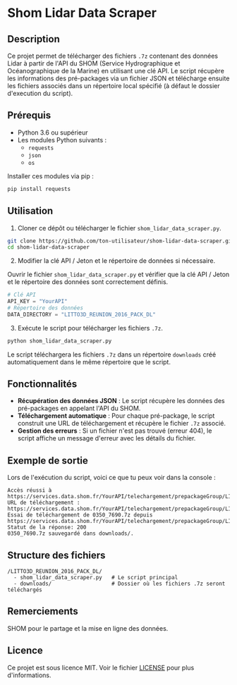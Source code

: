 # Shom Lidar Data Scraper

## Description

Ce projet permet de télécharger des fichiers `.7z` contenant des données Lidar à partir de l'API du SHOM (Service Hydrographique et Océanographique de la Marine) en utilisant une clé API. Le script récupère les informations des pré-packages via un fichier JSON et télécharge ensuite les fichiers associés dans un répertoire local spécifié (à défaut le dossier d'execution du script).

## Prérequis

- Python 3.6 ou supérieur
- Les modules Python suivants :
  - `requests`
  - `json`
  - `os`

Installer ces modules via pip :

```bash
pip install requests
```

## Utilisation

1. Cloner ce dépôt ou télécharger le fichier `shom_lidar_data_scraper.py`.

```bash
git clone https://github.com/ton-utilisateur/shom-lidar-data-scraper.git
cd shom-lidar-data-scraper
```

2. Modifier la clé API / Jeton et le répertoire de données si nécessaire.

Ouvrir le fichier `shom_lidar_data_scraper.py` et vérifier que la clé API / Jeton et le répertoire des données sont correctement définis.

```python
# Clé API
API_KEY = "YourAPI"
# Répertoire des données
DATA_DIRECTORY = "LITTO3D_REUNION_2016_PACK_DL"
```

3. Exécute le script pour télécharger les fichiers `.7z`.

```bash
python shom_lidar_data_scraper.py
```

Le script téléchargera les fichiers `.7z` dans un répertoire `downloads` créé automatiquement dans le même répertoire que le script.

## Fonctionnalités

- **Récupération des données JSON** : Le script récupère les données des pré-packages en appelant l'API du SHOM.
- **Téléchargement automatique** : Pour chaque pré-package, le script construit une URL de téléchargement et récupère le fichier `.7z` associé.
- **Gestion des erreurs** : Si un fichier n'est pas trouvé (erreur 404), le script affiche un message d'erreur avec les détails du fichier.

## Exemple de sortie

Lors de l'exécution du script, voici ce que tu peux voir dans la console :

```
Accès réussi à https://services.data.shom.fr/YourAPI/telechargement/prepackageGroup/LITTO3D_REUNION_2016_PACK_DL/
URL de téléchargement : https://services.data.shom.fr/YourAPI/telechargement/prepackageGroup/LITTO3D_REUNION_2016_PACK_DL/prepackage/0350_7690/file/0350_7690.7z
Essai de téléchargement de 0350_7690.7z depuis https://services.data.shom.fr/YourAPI/telechargement/prepackageGroup/LITTO3D_REUNION_2016_PACK_DL/prepackage/0350_7690/file/0350_7690.7z
Statut de la réponse: 200
0350_7690.7z sauvegardé dans downloads/.
```

## Structure des fichiers

```
/LITTO3D_REUNION_2016_PACK_DL/
  - shom_lidar_data_scraper.py   # Le script principal
  - downloads/                   # Dossier où les fichiers .7z seront téléchargés
```

## Remerciements

SHOM pour le partage et la mise en ligne des données.

## Licence

Ce projet est sous licence MIT. Voir le fichier [LICENSE](LICENSE) pour plus d'informations.
```

